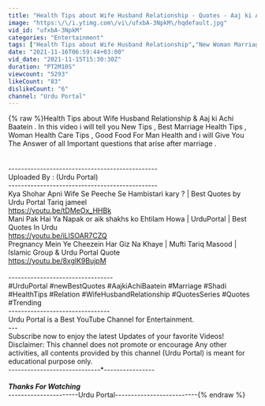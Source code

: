 ```yaml
---
title: "Health Tips about Wife Husband Relationship - Quotes - Aaj ki Achi Baatein - Urdu Portal  #5"
image: "https:\/\/i.ytimg.com\/vi\/ufxbA-3NpkM\/hqdefault.jpg"
vid_id: "ufxbA-3NpkM"
categories: "Entertainment"
tags: ["Health Tips about Wife Husband Relationship","New Woman Marriage Health Tips","new Best Quotes by Urdu Portal"]
date: "2021-11-16T06:59:44+03:00"
vid_date: "2021-11-15T15:30:30Z"
duration: "PT2M10S"
viewcount: "5293"
likeCount: "83"
dislikeCount: "6"
channel: "Urdu Portal"
---
```

{% raw %}Health Tips about Wife Husband Relationship &amp; Aaj ki Achi Baatein . In this video i will tell you New Tips , Best Marriage Health Tips , Woman Health Care Tips , Good Food For Man Health and i will Give You The Answer of all Important questions that arise after marriage .<br /><br /><br />-----------------------------------------------<br />Uploaded By :  (Urdu Portal)<br />-----------------------------------------------<br />Kya Shohar Apni Wife Se  Peeche  Se Hambistari kary ? | Best Quotes by Urdu Portal  Tariq jameel<br /><a rel="nofollow" target="blank" href="https://youtu.be/tDMeOx_HHBk">https://youtu.be/tDMeOx_HHBk</a><br />Mani Pak Hai Ya Napak  or aik shakhs ko Ehtilam Howa | UrduPortal | Best Quotes In Urdu<br /><a rel="nofollow" target="blank" href="https://youtu.be/iLlSOAR7CZQ">https://youtu.be/iLlSOAR7CZQ</a><br />Pregnancy Mein Ye Cheezein Har Giz Na Khaye | Mufti Tariq Masood | Islamic Group &amp; Urdu Portal Quote<br /><a rel="nofollow" target="blank" href="https://youtu.be/8xglK9BujpM">https://youtu.be/8xglK9BujpM</a><br /><br />---------------------------------<br />#UrduPortal  #newBestQuotes  #AajkiAchiBaatein #Marriage #Shadi  #HealthTips  #Relation  #WifeHusbandRelationship  #QuotesSeries #Quotes #Trending<br />--------------------------------<br />Urdu Portal is a Best YouTube Channel for Entertainment. <br />---<br />Subscribe now to enjoy the latest Updates of your favorite Videos!<br />Disclaimer: This channel does not promote or encourage Any other activities, all contents provided by this channel (Urdu Portal) is meant for educational purpose only.<br />--------------*-------*--------*----------------<br /><br />___________Thanks For Watching___________<br />----------------------Urdu Portal--------------------------{% endraw %}
